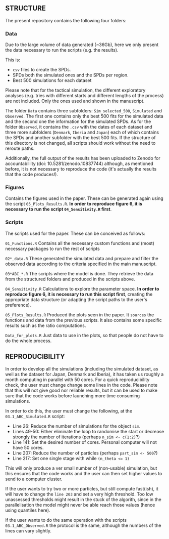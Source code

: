 

<!-- rmarkdown v1 -->

## STRUCTURE

The present repository contains the following four folders:

### Data

Due to the large volume of data generated (~36Gb), here we only present the data necessary to run the scripts (e.g. the results).

This is:

- `csv` files to create the SPDs.
- SPDs both the simulated ones and the SPDs per region.
- Best 500 simulations for each dataset

Please note that for the tactical simulation, the different exploratory analyses (e.g. tries with different starts and different lengths of the process) are not included. Only the ones used and shown in the manuscript.

The folder `Data` contains three subfolders: `Sim_selected_500`, `Simulated` and `Observed`. The first one contains only the best 500 fits for the simulated data and the second one the information for the simulated SPDs. As for the folder `Observed`, it contains the `.csv` with the dates of each dataset and three more subfolders (`Denmark`, `Iberia` and `Japan`) each of which contains the SPDs and another subfolder with the best 500 fits. If the structure of this directory is not changed, all scripts should work without the need to reroute paths. 

Additionally, the full output of the results has been uploaded to Zenodo for accountabiliity (doi: 10.5281/zenodo.10837744) although, as mentioned before, it is not necessary to reproduce the code (it's actually the results that the code produces!).


### Figures

Contains the figures used in the paper. These can be generated again using the script `05_Plots_Results.R`. **In order to reproduce figure 6, it is necessary to run the script `04_Sensitivity.R` first**.


### Scripts

The scripts used for the paper. These can be conceived as follows:

`01_Functions.R`
Contains all the necessary custom functions and (most) necessary packages to run the rest of scripts

`02*_data.R`
These generated the simulated data and prepare and filter the observed data according to the criteria specified in the main manuscript.

`03*ABC_*.R`
The scripts where the model is done. They retrieve the data from the structured folders and produced in the scripts above.

`04_Sensitivity.R`
Calculations to explore the parameter space. **In order to reproduce figure 6, it is necessary to run this script first**, creating the appropriate data structure (or adapting the script paths to the user's preference).

`05_Plots_Results.R`
Produced the plots seen in the paper. It `sources` the functions and data from the previous scripts. It also contains some specific results such as the ratio computations.

`Data_for_plots.R`
Just data to use in the plots, so that people do not have to do the whole process.

## REPRODUCIBILITY

In order to develop all the simulations (including the simulated dataset, as well as the dataset for Japan, Denmark and Iberia), it has taken us roughly a month computing in parallel with 50 cores. For a quick reproducibility check, the user must change change some lines in the code. Please note that this will not give good nor reliable results, but it can be used to make sure that the code works before launching more time consuming simulations.

In order to do this, the user must change the following, at the `03.1_ABC_Simulated.R` script:

- Line 26: Reduce the number of simulations for the object `sim`. 
- Lines 49-50: Either eliminate the loop to randomise the start or decrease strongly the number of iterations (perhaps `n_sim <- c(1:2)`?)
- Line 141: Set the desired number of cores. Personal computer will not have 50 cores.
- Line 207: Reduce the number of particles (perhaps `part_sim <- 500`?)
- Line 217: Set one single stage with while `(n_theta <= 1)`

This will only produce a ver small number of (non-usable) simulation, but this ensures that the code works and the user can then set higher values to send to a computer cluster. 

If the user wants to try two or more particles, but still compute fast(ish), it will have to change the `line 203` and set a very high threshold. Too low unassessed thresholds might result in the stuck of the algorith, since in the parallelisation the model might never be able reach those values (hence using quantiles here).

If the user wants to do the same operation with the scripts `03.1_ABC_Observed.R` the protocol is the same, although the numbers of the lines can vary slightly. 


